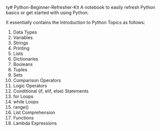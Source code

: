 ty# Python-Beginner-Refresher-Kit
A notebook to easily refresh Python basics or get started with using Python.

It essentially contains the Introduction to Python Topics as follows:
1. Data Types
2. Variables
3. Strings
4. Printing
5. Lists
6. Dictionaries
7. Booleans
8. Tuples
9. Sets
10. Comparison Operators
11. Logic Operators
12. Conditional (if, elif, else) Statements
13. for Loops
14. while Loops
15. range()
16. List Comprehension
17. Functions
18. Lambda Expressions

